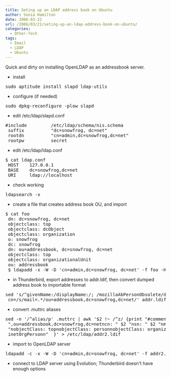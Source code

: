 ```yaml
---
title: Seting up an LDAP address book on Ubuntu
author: Sonia Hamilton
date: 2006-03-22
url: /2006/03/21/seting-up-an-ldap-address-book-on-ubuntu/
categories:
  - Other-Tech
tags:
  - Email
  - LDAP
  - Ubuntu
---
```

Quick and dirty on installing OpenLDAP as an addressbook server.

<!--more-->
  * install

<pre>sudo aptitude install slapd ldap-utils</pre>

  * configure (if needed)

<pre>sudo dpkg-reconfigure -plow slapd</pre>

  * edit /etc/ldap/slapd.conf

<!--more-->

<pre>#include         /etc/ldap/schema/nis.schema
 suffix          "dc=snowfrog, dc=net"
 rootdn          "cn=admin,dc=snowfrog,dc=net"
 rootpw          secret</pre>

  * edit /etc/ldap/ldap.conf

<pre>$ cat ldap.conf
 HOST    127.0.0.1
 BASE    dc=snowfrog,dc=net
 URI     ldap://localhost</pre>

  * check working

<pre>ldapsearch -x</pre>

  * create a file that creates address book OU, and import

<pre>$ cat foo
 dn: dc=snowfrog, dc=net
 objectclass: top
 objectclass: dcObject
 objectclass: organization
 o: snowfrog
 dc: snowfrog
 dn: ou=addressbook, dc=snowfrog, dc=net
 objectclass: top
 objectclass: organizationalUnit
 ou: addressbook
 $ ldapadd -x -W -D 'cn=admin,dc=snowfrog, dc=net' -f foo -H "ldap://sandia.snowfrog.net"</pre>

  * in Thunderbird, export addresses to addr.ldif, then convert dumped address book to importable format

<pre>sed 's/^givenName:/displayName:/; /mozillaAbPersonObsolete/d; /modifytimestamp:/d; /dn:
 cn=/s/mail=.*/ou=addressbook,dc=snowfrog,dc=net/' addr.ldif &gt; addr2.ldif</pre>

  * convert .muttrc aliases

<pre>sed -n '/^alias/p' .muttrc | awk '$2 !~ /^z/ {print "#commentndn: cn=" $2
 ",ou=addressbook,dc=snowfrog,dc=netncn: " $2 "nsn: " $2 "nmail: " $3 "ndisplayName: " $2
 "nobjectClass: topnobjectClass: personnobjectClass: organizationalPersonnobjectClass:
 inetOrgPersonn"  }' &gt; /etc/ldap/addr2.ldif</pre>

  * import to OpenLDAP server

<pre>ldapadd -c -x -W -D 'cn=admin,dc=snowfrog, dc=net' -f addr2.ldif -H "ldap://sandia.snowfrog.net"</pre>

  * connect to LDAP server using Evolution; Thunderbird doesn't have enough options
